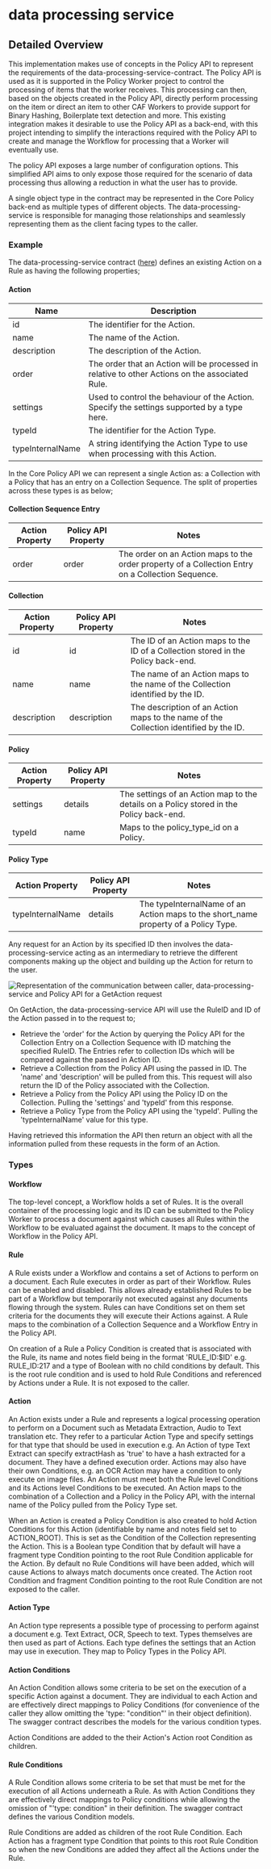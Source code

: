 # data processing service

## Detailed Overview

This implementation makes use of concepts in the Policy API to represent the requirements of the data-processing-service-contract. The Policy API is used as it is supported in the Policy Worker project to control the processing of items that the worker receives. This processing can then, based on the objects created in the Policy API, directly perform processing on the item or direct an item to other CAF Workers to provide support for Binary Hashing, Boilerplate text detection and more. This existing integration makes it desirable to use the Policy API as a back-end, with this project intending to simplify the interactions required with the Policy API to create and manage the Workflow for processing that a Worker will eventually use.

The policy API exposes a large number of configuration options. This simplified API aims to only expose those required for the scenario of data processing thus allowing a reduction in what the user has to provide.

A single object type in the contract may be represented in the Core Policy back-end as multiple types of different objects. The data-processing-service is responsible for managing those relationships and seamlessly representing them as the client facing types to the caller.

### Example

The data-processing-service contract ([here](./api/swagger/swagger.yaml)) defines an existing Action on a Rule as having the following properties;

#### Action

| Name          | Description  |
| ------------- | -----|
| id     | The identifier for the Action. |
| name     | The name of the Action. |
| description     | The description of the Action. |
| order     |  The order that an Action will be processed in relative to other Actions on the associated Rule. |
| settings     |  Used to control the behaviour of the Action. Specify the settings supported by a type here. |
| typeId     |  The identifier for the Action Type. |
| typeInternalName  | A string identifying the Action Type to use when processing with this Action. |

In the Core Policy API we can represent a single Action as: a Collection with a Policy that has an entry on a Collection Sequence. The split of properties across these types is as below;

#### Collection Sequence Entry

| Action Property | Policy API Property  | Notes |
| ------------- | ----- | ---- |
| order | order | The order on an Action maps to the order property of a Collection Entry on a Collection Sequence. |

#### Collection

| Action Property | Policy API Property  | Notes |
| ------------- | ----- | ---- |
| id | id | The ID of an Action maps to the ID of a Collection stored in the Policy back-end. |
| name | name | The name of an Action maps to the name of the Collection identified by the ID. |
| description | description | The description of an Action maps to the name of the Collection identified by the ID. |

#### Policy

| Action Property | Policy API Property  | Notes |
| ------------- | ----- | ---- |
| settings | details | The settings of an Action map to the details on a Policy stored in the Policy back-end. |
| typeId | name | Maps to the policy_type_id on a Policy. |

#### Policy Type

| Action Property | Policy API Property  | Notes |
| ------------- | ----- | ---- |
| typeInternalName | details | The typeInternalName of an Action maps to the short_name property of a Policy Type. |


Any request for an Action by its specified ID then involves the data-processing-service acting as an intermediary to retrieve the different components making up the object and building up the Action for return to the user.

![Representation of the communication between caller, data-processing-service and Policy API for a GetAction request](./GetAction.png)

On GetAction, the data-processing-service API will use the RuleID and ID of the Action passed in to the request to;
- Retrieve the 'order' for the Action by querying the Policy API for the Collection Entry on a Collection Sequence with ID matching the specified RuleID. The Entries refer to collection IDs which will be compared against the passed in Action ID.
- Retrieve a Collection from the Policy API using the passed in ID. The 'name' and 'description' will be pulled from this. This request will also return the ID of the Policy associated with the Collection.
- Retrieve a Policy from the Policy API using the Policy ID on the Collection. Pulling the 'settings' and 'typeId' from this response.
- Retrieve a Policy Type from the Policy API using the 'typeId'. Pulling the 'typeInternalName' value for this type.

Having retrieved this information the API then return an object with all the information pulled from these requests in the form of an Action.

### Types

#### Workflow
The top-level concept, a Workflow holds a set of Rules. It is the overall container of the processing logic and its ID can be submitted to the Policy Worker to process a document against which causes all Rules within the Workflow to be evaluated against the document. It maps to the concept of Workflow in the Policy API.

#### Rule
A Rule exists under a Workflow and contains a set of Actions to perform on a document. Each Rule executes in order as part of their Workflow. Rules can be enabled and disabled. This allows already established Rules to be part of a Workflow but temporarily not executed against any documents flowing through the system. Rules can have Conditions set on them set criteria for the documents they will execute their Actions against. A Rule maps to the combination of a Collection Sequence and a Workflow Entry in the Policy API.

On creation of a Rule a Policy Condition is created that is associated with the Rule, its name and notes field being in the format 'RULE_ID:$ID' e.g. RULE_ID:217 and a type of Boolean with no child conditions by default. This is the root rule condition and is used to hold Rule Conditions and referenced by Actions under a Rule. It is not exposed to the caller.

#### Action
An Action exists under a Rule and represents a logical processing operation to perform on a Document such as Metadata Extraction, Audio to Text translation etc. They refer to a particular Action Type and specify  settings for that type that should be used in execution e.g. An Action of type Text Extract can specify extractHash as 'true' to have a hash extracted for a document. They have a defined execution order. Actions may also have their own Conditions, e.g. an OCR Action may have a condition to only execute on image files. An Action must meet both the Rule level Conditions and its Actions level Conditions to be executed. An Action maps to the combination of a Collection and a Policy in the Policy API, with the internal name of the Policy pulled from the Policy Type set.

When an Action is created a Policy Condition is also created to hold Action Conditions for this Action (identifiable by name and notes field set to ACTION_ROOT). This is set as the Condition of the Collection representing the Action. This is a Boolean type Condition that by default will have a fragment type Condition pointing to the root Rule Condition applicable for the Action. By default no Rule Conditions will have been added, which will cause Actions to always match documents once created. The Action root Condition and fragment Condition pointing to the root Rule Condition are not exposed to the caller.

#### Action Type
An Action type represents a possible type of processing to perform against a document e.g. Text Extract, OCR, Speech to text. Types themselves are then used as part of Actions. Each type defines the settings that an Action may use in execution. They map to Policy Types in the Policy API.

#### Action Conditions

An Action Condition allows some criteria to be set on the execution of a specific Action against a document. They are individual to each Action and are effectively direct mappings to Policy Conditions (for convenience of the caller they allow omitting the 'type: "condition"' in their object definition). The swagger contract describes the models for the various condition types.

Action Conditions are added to the their Action's Action root Condition as children.

#### Rule Conditions

A Rule Condition allows some criteria to be set that must be met for the execution of all Actions underneath a Rule. As with Action Conditions they are effectively direct mappings to Policy conditions while allowing the omission of "'type: condition" in their definition. The swagger contract defines the various Condition models.

Rule Conditions are added as children of the root Rule Condition. Each Action has a fragment type Condition that points to this root Rule Condition so when the new Conditions are added they affect all the Actions under the Rule.